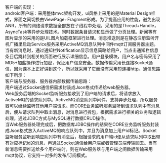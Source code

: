 <br>客户端的实现：
<br>android客户端：采用整体mvc架构开发，ui风格上采用的是Material Design样式，界面之间切换由ViewPage+Fragment形成。为了提高应用的性能，避免出现ANR，所有的网络请求数据全部放在子线程中处理，采用的是Thread+Handle，AsyncTask等异步处理技术。同时数据条目请求和显示做了分页处理。新闻等有图片显示的采用的是UIL图片加载框架进行处理。消息推送则是在静态注册监听开机广播里启动Service服务采用ActiveMQ消息队列中间件mqtt订阅服务器主题。当有新消息时，通过通知栏Notification显示信息简略给用户，当点击通知栏信息条目后跳转到相关的页面进行展示详细信息。用户登录模块，用户名与密码采用了MD5+加盐操作进行加密，保证用户信息安全。数据传输采用长连接Socket通信，因为课本上正好讲到这个，所以就采用了它而没有采用短连接http。通信思路如下所示：
<br>客户端与服务器、服务器内部数据传输思路：
<br>用户端通过Socket通信把需求封装成Json格式传递给web服务器。
<br>Web服务后端的Socket监听服务接收到了用户端的请求后，将请求放入ActiveMQ的请求队列中。ActiveMQ消息队列中间件，支持异步处理，所以服务器可以继续监听其他用户端请求。而CORE业务监听服务监听到请求队列中有消息后，便从请求队列中取出消息，对消息进行拆包，根据需求进行相关的业务和逻辑处理，通过JDBC方式与MySQL进行数据CRUD操作。
<br>当Web服务器处理完成后，把数据库JDBC操作的结果在CORE业务监听服务封装成Json格式放入ActiveMQ的响应队列中，并且为消息加上用户id标记。Socket监听服务监听到响应队列中有消息后，根据请求的用户端id便从请求队列中取出带有对应标记id的消息，再通过Socket通信给用户端或者管理员端传输回去。当有新消息需要推送给多个用户端时，则在Web服务器与用户端之间数据传输采用mqtt协议，它支持一对多的发布/订阅模式。
